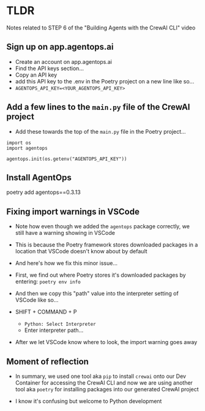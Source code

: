 # TLDR

Notes related to STEP 6 of the "Building Agents with the CrewAI CLI" video

## Sign up on app.agentops.ai

- Create an account on app.agentops.ai
- Find the API keys section...
- Copy an API key
- add this API key to the .env in the Poetry project on a new line like so...
- `AGENTOPS_API_KEY=<YOUR_AGENTOPS_API_KEY>`

## Add a few lines to the `main.py` file of the CrewAI project

- Add these towards the top of the `main.py` file in the Poetry project...

```
import os
import agentops

agentops.init(os.getenv("AGENTOPS_API_KEY"))
```

## Install AgentOps

poetry add agentops==0.3.13

## Fixing import warnings in VSCode

- Note how even though we added the `agentops` package correctly, we still have a warning showing in VSCode
- This is because the Poetry framework stores downloaded packages in a location that VSCode doesn't know about by default

- And here's how we fix this minor issue...

- First, we find out where Poetry stores it's downloaded packages by entering: `poetry env info`
- And then we copy this "path" value into the interpreter setting of VSCode like so...
- SHIFT + COMMAND + P
  - `Python: Select Interpreter`
  - Enter interpreter path...

- After we let VSCode know where to look, the import warning goes away

## Moment of reflection

- In summary, we used one tool aka `pip` to install `crewai` onto our Dev Container for accessing the CrewAI CLI and now we are using another tool aka `poetry` for installing packages into our generated CrewAI project

- I know it's confusing but welcome to Python development